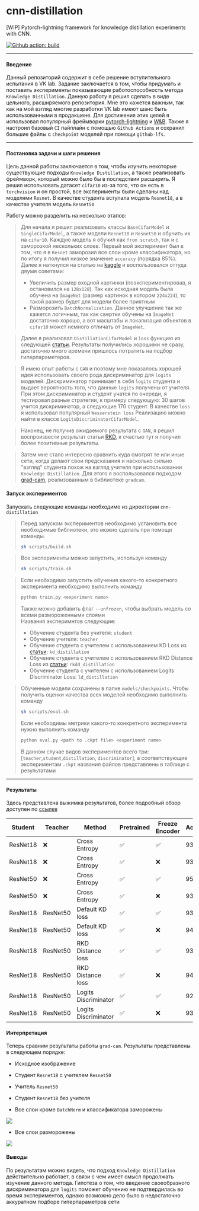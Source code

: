# cnn-distillation
[WIP] Pytorch-lightning framework for knowledge distillation experiments with CNN.

[![Github action: build](https://github.com/maximzubkov/cnn-distillation/workflows/Build/badge.svg)](https://github.com/maximzubkov/cnn-distillation/actions?query=workflow%3ABuild)

-------
#### Введение

Данный репозиторий содержит в себе решение вступительного испытания в VK lab.
Задание заключается в том, чтобы придумать и поставить эксперименты показывающие 
работоспособность метода `Knowledge Distillation`. 
Данную работу я решил сделать в виде цельного, расширяемого репозитория. 
Мне это кажется важным, так как на мой взгляд многие 
разработки VK lab имеют шанс быть использованными в продакшене. Для достижения этих целей я
использовал популярный фреймворки [pytorch-lightning](https://pytorch-lightning.readthedocs.io/en/l…) 
и [W&B](https://wandb.ai). Также я настроил базовый `CI` пайплайн 
с помощью `Github Actions` и сохранил большие файлы с `checkpoint` моделей
при помощи `github-lfs`. 

-------
#### Постановка задачи и шаги решения

Цель данной работы заключается в том, чтобы изучить некоторые существующие подходы 
`Knowledge Distillation`, а также реализовать фреймворк, который можно 
было бы в последствии расширить. Я решил использовать датасет `cifar10` 
из-за того, что он есть в `torchvision` и он простой, все эксперименты
были сделаны над моделями `Resnet`. В качестве студента вступала модель `Resnet18`, а
в качестве учителя модель `Resnet50`

Работу можно разделить на несколько этапов:
> Для начала я решил реализовать классы `BaseCifarModel` и `SingleCifarModel`, а также 
> модели `Resnet18` и `Resnet50` и обучить их на `cifar10`. 
> Каждую модель я обучил как `from scratch`, так и c заморозкой нескольких слоев. 
> Первый мой эксперимент был в том, что я в `Resnet` заморозил все слои кроме классификатора, 
> но по итогу я получил низкое значение `accuracy` (порядка 85%). Далее я наткнулся на 
> статью на [kaggle](https://www.kaggle.com/nkaenzig/cnn-transfer-learning-secrets) и 
> воспользовался оттуда двумя советами:
> * Увеличить размер входной картинки (поэкспериментировав, я остановился на `128x128`). 
> Так как исходная модель была обучена на `ImageNet` (размер картинок в котором `224x224`), 
> то такой размер будет для модели более приятным
> * Разморозить `BatchNormalization`. Данное улучшение так же кажется логичным, 
> так как свертки обучены на `ImageNet`
> достаточно хорошо, а вот масштабы и локализация объектов в `cifar10` 
> может немного отличать от `ImageNet`.

> Далее я реализовал `DistillationCifarModel` и `loss` функцию из следующей 
> [статьи](http://cs230.stanford.edu/files_winter_2018/projects/6940224.pdf).
> Результаты получились хорошими не сразу, достаточно много времени пришлось 
> потратить на подбор гиперпараметеров.

> Я имею опыт работы с `GAN` и поэтому мне показалось хорошей идея использовать
> своего рода дискриминатор для `logits` моделей. Дискриминатор принимает в себя 
> `logits` студента и выдает вероятность того, что данные `logits` получены от 
> учителя. При этом дискриминатор и студент учатся по очереди, я тестировал разные 
> стратегии, к примеру следующую: 30 шагов учится дискриминатор,
> а следующие 170 студент. В качестве `loss` я использовал популярный `Wasserstein loss`
> Реализацию можно найти в классе `LogitsDiscriminatorCifarModel`.

> Наконец, не получив ожидаемого результата с `GAN`, я решил воспроизвести результат
> статьи [RKD](https://arxiv.org/pdf/1904.05068.pdf), к счастью тут я получил более 
> позитивные результаты.

> Затем мне стало интересно сравнить куда смотрят те или иные сети, когда делают свои 
> предсказания и насколько сильно "взгляд" студента похож на взгляд учителя при 
> использовании `Knowledge Distillation`. Для этого я воспользовался подходом 
> [grad-cam](https://arxiv.org/abs/1610.02391), реализованным в библиотеке `gradcam`.

#### Запуск экспериментов

Запускать следующие команды необходимо из директории `cnn-distillation` 
> Перед запуском экспериментов необходимо установить все необходимые библиотеки, 
это можно сделать при помощи команды.
> ```bash
> sh scripts/build.sh
> ```

> Все эксперименты можно запустить, используя команду 
> ```bash
> sh scripts/train.sh
> ```

> Если необходимо запустить обучения какого-то конкретного эксперимента необходимо 
> выполнить команду
> ```bash
> python train.py <experiment name> 
> ```
> Также можно добавить флаг `--unfrozen`, чтобы выбрать модель со всеми размороженными слоями  
> Названия эксперимнтов следующие:
> * Обучение студента без учителя: `student`
> * Обучение учителя: `teacher`
> * Обучение студента c учителем с использованием KD Loss 
> из [статьи](http://cs230.stanford.edu/files_winter_2018/projects/6940224.pdf): `kd_distillation`
> * Обучение студента c учителем с использованием RKD Distance Loss 
> из [статьи](https://arxiv.org/pdf/1904.05068.pdf): `rkdd_distillation`
> * Обучение студента c учителем с использованием Logits Discriminator Loss: `ld_distillation`

> Обученные модели сохранены в папке `models/checkpoints`. Чтобы получить оценки 
> качества всех моделей необходимо выполнить команду 
> ```bash
> sh scripts/eval.sh
> ```
> Если необходимы метрики какого-то конкретного эксперимента нужно 
> выполнить команду
>```bash
> python eval.py <path to .ckpt file> <experiment name>
> ```
> В данном случае видов экспериментов всего три: [`teacher`,`student`,`distillation`, `discriminator`],
> а соответствующие экспериментам `.ckpt` названия файлов представлены в таблице с результатами 

-------
#### Результаты 

Здесь представлена выжимка результатов, более подробный обзор доступен по [ссылке](https://wandb.ai/maximzubkov/distillation-freezed-KD/reports/Validation-Report--VmlldzoyNTQzMDg?accessToken=4ge4d4rzrofag42riufy0xkkwr8e7l1pqn3285buckb0rw3z6nqk1493861f0cuu)

| Student  | Teacher  | Method                | Pretrained | Freeze Encoder | Accuracy | `.ckpt` file                     |
|----------|----------|-----------------------|------------|----------------|----------|----------------------------------|
| ResNet18 | ❌        | Cross Entropy        |     ✅      |       ✅       |  93.05   |student.ckpt                      |
| ResNet18 | ❌        | Cross Entropy        |     ✅      |       ❌       |  93.65   |student_unfrozen.ckpt             | 
| ResNet50 | ❌        | Cross Entropy        |     ✅      |       ✅       |  95.71   |teacher.ckpt                      |
| ResNet50 | ❌        | Cross Entropy        |     ✅      |       ❌       |  93.83   |teacher_unfrozen.ckpt             |
| ResNet18 | ResNet50  | Default KD loss      |     ✅     |       ✅        |  93.29   |distillation_kd.ckpt              |
| ResNet18 | ResNet50  | Default KD loss      |     ✅     |       ❌        |  94.26   |distillation_kd_unfrozen.ckpt     |
| ResNet18 | ResNet50  | RKD Distance loss    |     ✅     |       ✅        |  93.24   |distillation_rkdd.ckpt            |
| ResNet18 | ResNet50  | RKD Distance loss    |     ✅     |       ❌        |  94.43   |distillation_rkdd_unfrozen.ckpt   |
| ResNet18 | ResNet50  | Logits Discriminator |     ✅     |       ✅        |  92.56   |distillation_ld.ckpt              |
| ResNet18 | ResNet50  | Logits Discriminator |     ✅     |       ❌        |  93.46   |distillation_ld_unfrozen.ckpt     |

#### Интерпретация

Теперь сравним результаты работы `grad-cam`. Результаты представлены в следующем 
порядке:
* Исходное изображение
* Студент `Resnet18` с учителем `Resnet50`
* Учитель `Resnet50`
* Студент `Resnet18` без учителя

* Все слои кроме `BatchNorm` и классификатора заморожены

![](imgs/wagon.png)
* Все слои разморожены

![](imgs/wagon_unf.png)

#### Выводы

По результатам можно видеть, что подход `Knowledge Distillation` действительно 
работает, в связи с чем имеет смысл продолжать изучение данного метода. Гипотеза 
о том, что введение своеобразного дискриминатора для `logits` поможет обучению
не подтвердилась во время экспериментов, однако возможно дело было в недостаточно 
аккуратном подборе гиперпараметров сети